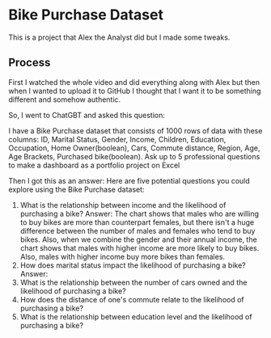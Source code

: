 # Bike Purchase Dataset
This is a project that Alex the Analyst did but I made some tweaks.

## Process
First I watched the whole video and did everything along with Alex but then when I wanted to upload it to GitHub I thought that I want it to be something different and somehow authentic. 

So, I went to ChatGBT and asked this question:

I have a Bike Purchase dataset that consists of 1000 rows of data with these columns:
ID, Marital Status, Gender, Income, Children, Education, Occupation, Home Owner(boolean), Cars, Commute distance, Region, Age, Age Brackets, Purchased bike(boolean).
Ask up to 5 professional questions to make a dashboard as a portfolio project on Excel 

Then I got this as an answer:
Here are five potential questions you could explore using the Bike Purchase dataset:

1. What is the relationship between income and the likelihood of purchasing a bike?
Answer: The chart shows that males who are willing to buy bikes are more than counterpart females, but there isn't a huge difference between the number of males and females who tend to buy bikes. Also, when we combine the gender and their annual income, the chart shows that males with higher income are more likely to buy bikes. Also, males with higher income buy more bikes than females. 
2. How does marital status impact the likelihood of purchasing a bike?
Answer:
3. What is the relationship between the number of cars owned and the likelihood of purchasing a bike?
4. How does the distance of one's commute relate to the likelihood of purchasing a bike?
5. What is the relationship between education level and the likelihood of purchasing a bike?
